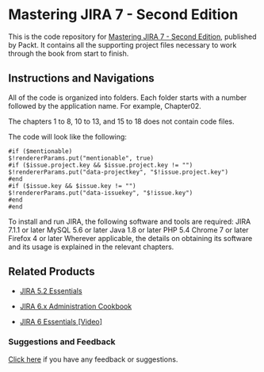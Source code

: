 # Mastering JIRA 7 - Second Edition

This is the code repository for [Mastering JIRA 7 - Second Edition](https://www.packtpub.com/application-development/mastering-jira-7-second-edition?utm_source=github&utm_medium=repository&utm_campaign=9781786466860), published by Packt. It contains all the supporting project files necessary to work through the book from start to finish.

## Instructions and Navigations

All of the code is organized into folders. Each folder starts with a number followed by the application name. For example, Chapter02.

The chapters 1 to 8, 10 to 13, and 15 to 18 does not contain code files. 

The code will look like the following:

```
#if ($mentionable)
$!rendererParams.put("mentionable", true)
#if ($issue.project.key && $issue.project.key != "")
$!rendererParams.put("data-projectkey", "$!issue.project.key")
#end
#if ($issue.key && $issue.key != "")
$!rendererParams.put("data-issuekey", "$!issue.key")
#end
#end
```

To install and run JIRA, the following software and tools are required:
JIRA 7.1.1 or later
MySQL 5.6 or later
Java 1.8 or later
PHP 5.4
Chrome 7 or later
Firefox 4 or later
Wherever applicable, the details on obtaining its software and its usage is explained in
the relevant chapters.

## Related Products

* [JIRA 5.2 Essentials](https://www.packtpub.com/application-development/jira-52-essentials?utm_source=github&utm_medium=repository&utm_campaign=9781782179993)

* [JIRA 6.x Administration Cookbook](https://www.packtpub.com/application-development/jira-6x-administration-cookbook?utm_source=github&utm_medium=repository&utm_campaign=9781782176862)

* [JIRA 6 Essentials [Video]](https://www.packtpub.com/application-development/jira-6-essentials-video?utm_source=github&utm_medium=repository&utm_campaign=9781849689243)

### Suggestions and Feedback

[Click here](https://docs.google.com/forms/d/e/1FAIpQLSe5qwunkGf6PUvzPirPDtuy1Du5Rlzew23UBp2S-P3wB-GcwQ/viewform) if you have any feedback or suggestions.
